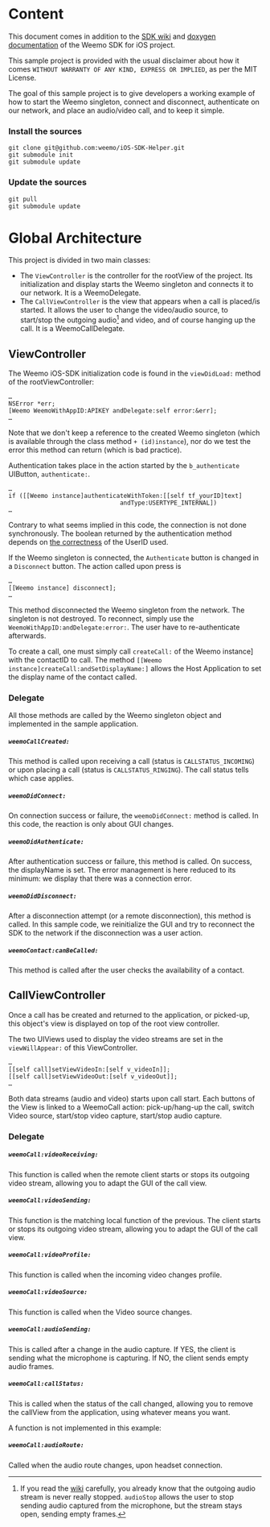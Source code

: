 # Content

This document comes in addition to the <a href='https://github.com/weemo/iOS-SDK/wiki'>SDK wiki</a> and <a href='http://docs.weemo.com/sdk/ios'>doxygen documentation</a> of the Weemo SDK for iOS project.

This sample project is provided with the usual disclaimer about how it comes `WITHOUT WARRANTY OF ANY KIND, EXPRESS OR IMPLIED`, as per the MIT License.

The goal of this sample project is to give developers a working example of how to start the Weemo singleton, connect and disconnect, authenticate on our network, and place an audio/video call, and to keep it simple.


### Install the sources

```
git clone git@github.com:weemo/iOS-SDK-Helper.git
git submodule init
git submodule update
```

### Update the sources

```
git pull
git submodule update
```

# Global Architecture

This project is divided in two main classes:

* The `ViewController` is the controller for the rootView of the project. Its initialization and display starts the Weemo singleton and connects it to our network. It is a WeemoDelegate.
* The `CallViewController` is the view that appears when a call is placed/is started. It allows the user to change the video/audio source, to start/stop the outgoing audio[^1] and video, and of course hanging up the call. It is a WeemoCallDelegate.


## ViewController

The Weemo iOS-SDK initialization code is found in the `viewDidLoad:` method of the rootViewController:

	…
	NSError *err;
	[Weemo WeemoWithAppID:APIKEY andDelegate:self error:&err];
	…

Note that we don't keep a reference to the created Weemo singleton (which is available through the class method `+ (id)instance`), nor do we test the error this method can return (which is bad practice).

Authentication takes place in the action started by the `b_authenticate` UIButton, `authenticate:`.

	…
	if ([[Weemo instance]authenticateWithToken:[[self tf_yourID]text]
								   andType:USERTYPE_INTERNAL])
	…

Contrary to what seems implied in this code, the connection is not done synchronously. The boolean returned by the authentication method depends on <a href=https://github.com/weemo/poc/wiki/Naming-rules>the correctness</a> of the UserID used.

If the Weemo singleton is connected, the `Authenticate` button is changed in a `Disconnect` button. The action called upon press is
	
	…
	[[Weemo instance] disconnect];
	…
This method disconnected the Weemo singleton from the network. The singleton is not destroyed. To reconnect, simply use the `WeemoWithAppID:andDelegate:error:`. The user have to re-authenticate afterwards.

To create a call, one must simply call `createCall:` of the Weemo instance] with the contactID to call. The method `[[Weemo instance]createCall:andSetDisplayName:]` allows the Host Application to set the display name of the contact called.

### Delegate

All those methods are called by the Weemo singleton object and implemented in the sample application.

##### `weemoCallCreated:`

This method is called upon receiving a call (status is `CALLSTATUS_INCOMING`) or upon placing a call (status is `CALLSTATUS_RINGING`). The call status tells which case applies.

##### `weemoDidConnect:`

On connection success or failure, the `weemoDidConnect:` method is called. In this code, the reaction is only about GUI changes.

##### `weemoDidAuthenticate:`

After authentication success or failure, this method is called. On success, the displayName is set. The error management is here reduced to its minimum: we display that there was a connection error.

##### `weemoDidDisconnect:`
After a disconnection attempt (or a remote disconnection), this method is called. In this sample code, we reinitialize the GUI and try to reconnect the SDK to the network if the disconnection was a user action.

##### `weemoContact:canBeCalled:`
This method is called after the user checks the availability of a contact. 

## CallViewController

Once a call has be created and returned to the application, or picked-up, this object's view is displayed on top of the root view controller.

The two UIViews used to display the video streams are set in the `viewWillAppear:` of this ViewController. 
	
	…
	[[self call]setViewVideoIn:[self v_videoIn]];
	[[self call]setViewVideoOut:[self v_videoOut]];
	…
	
Both data streams (audio and video) starts upon call start.
Each buttons of the View is linked to a WeemoCall action: pick-up/hang-up the call, switch Video source, start/stop video capture, start/stop audio capture.

### Delegate

##### `weemoCall:videoReceiving:`
This function is called when the remote client starts or stops its outgoing video stream, allowing you to adapt the GUI of the call view.

##### `weemoCall:videoSending:`
This function is the matching local function of the previous. The client starts or stops its outgoing video stream, allowing you to adapt the GUI of the call view.

##### `weemoCall:videoProfile:`
This function is called when the incoming video changes profile.

##### `weemoCall:videoSource:`
This function is called when the Video source changes.

##### `weemoCall:audioSending:`
This is called after a change in the audio capture. If YES, the client is sending what the microphone is capturing. If NO, the client sends empty audio frames.

##### `weemoCall:callStatus:`
This is called when the status of the call changed, allowing you to remove the callView from the application, using whatever means you want.


A function is not implemented in this example:

##### `weemoCall:audioRoute:`
Called when the audio route changes, upon headset connection.



[^1]: If you read the <a href='https://github.com/weemo/iOS-SDK/wiki'>wiki</a> carefully, you already know that the outgoing audio stream is never really stopped. `audioStop` allows the user to stop sending audio captured from the microphone, but the stream stays open, sending empty frames.
